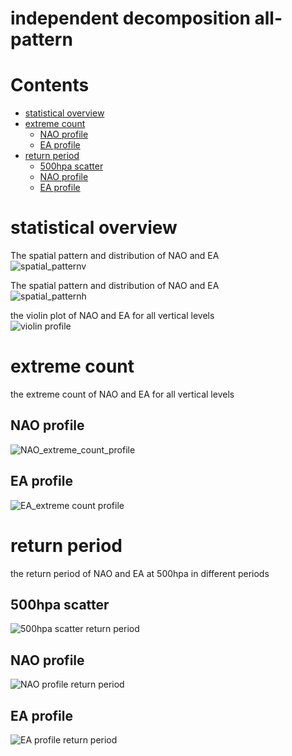 
independent decomposition all-pattern
=====================================

Contents
========

* [statistical overview](#statistical-overview)
* [extreme count](#extreme-count)
	* [NAO profile](#nao-profile)
	* [EA profile](#ea-profile)
* [return period](#return-period)
	* [500hpa scatter](#500hpa-scatter)
	* [NAO profile](#nao-profile)
	* [EA profile](#ea-profile)

# statistical overview


The spatial pattern and distribution of NAO and EA  
![spatial_patternv](plots/quick_plots/ind_all_spatial_pattern_violin500hpa.png)

The spatial pattern and distribution of NAO and EA  
![spatial_patternh](plots/quick_plots/ind_all_spatial_pattern_hist500hpa.png)

the violin plot of NAO and EA for all vertical levels  
![violin profile](plots/quick_plots/ind_all_violin_profile.png)
# extreme count


the extreme count of NAO and EA for all vertical levels
## NAO profile
  
![NAO_extreme_count_profile](plots/quick_plots/ind_all_NAO_extreme_count_profile.png)
## EA profile
  
![EA_extreme count profile](plots/quick_plots/ind_all_EA_extreme_count_profile.png)
# return period


the return period of NAO and EA at 500hpa in different periods
## 500hpa scatter
  
![500hpa scatter return period](plots/quick_plots/ind_all_NAO_return_period_scatter.png)
## NAO profile
  
![NAO profile return period](plots/quick_plots/ind_all_NAO_return_period_profile.png)
## EA profile
  
![EA profile return period](plots/quick_plots/ind_all_EA_return_period_profile.png)